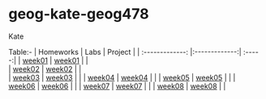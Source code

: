# geog-kate-geog478
Kate

Table:- 
| Homeworks     | Labs           | Project  |
| :-------------: |:-------------:| :-----:|
| [week01](homework/week01) | [week01](lab/week01) | |  
| [week02](homework/week02) | [week02](lab/week02) | |  
| [week03](homework/week03) | [week03](lab/week03) | |
| [week04](homework/week04) | [week04](lab/week04) | |
| [week05](homework/week05) | [week05](lab/week05) | |
| [week06](homework/week06) | [week06](lab/week06) | |
| [week07](homework/week07) | [week07](lab/week07) | |
| [week08](homework/week08) | [week08](lab/week08) | |